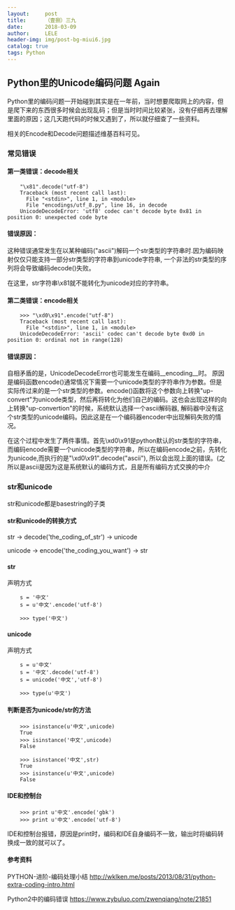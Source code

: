 ```yaml
---
layout:     post
title:      （壹捌）三九
date:       2018-03-09
author:     LELE
header-img: img/post-bg-miui6.jpg
catalog: true
tags: Python
---
```


## Python里的Unicode编码问题 Again
  
Python里的编码问题一开始碰到其实是在一年前，当时想要爬取网上的内容，但是爬下来的东西很多时候会出现乱码；但是当时时间比较紧张，没有仔细再去理解里面的原因；这几天跑代码的时候又遇到了，所以就仔细查了一些资料。
    
相关的Encode和Decode问题描述维基百科可见。

### 常见错误
#### 第一类错误：decode相关

    	"\x81".decode("utf-8")
		Traceback (most recent call last):
		  File "<stdin>", line 1, in <module>
		  File "encodings/utf_8.py", line 16, in decode
		UnicodeDecodeError: 'utf8' codec can't decode byte 0x81 in position 0: unexpected code byte
		
#### 错误原因：
这种错误通常发生在以某种编码("ascii")解码一个str类型的字符串时.因为编码映射仅仅只能支持一部分str类型的字符串到unicode字符串, 一个非法的str类型的序列将会导致编码decode()失败。

在这里，str字符串\x81就不能转化为unicode对应的字符串。

#### 第二类错误：encode相关

		>>> "\xd0\x91".encode("utf-8")
		Traceback (most recent call last):
		  File "<stdin>", line 1, in <module>
		UnicodeDecodeError: 'ascii' codec can't decode byte 0xd0 in position 0: ordinal not in range(128)
				
#### 错误原因：
自相矛盾的是，UnicodeDecodeError也可能发生在编码__encoding__时。 
原因是编码函数encode()通常情况下需要一个unicode类型的字符串作为参数。但是实际传过来的是一个str类型的参数。encode()函数将这个参数向上转换"up-convert"为unicode类型，然后再将转化为他们自己的编码。这也会出现这样的向上转换"up-convertion"的时候，系统默认选择一个ascii解码器, 解码器中没有这个str类型的unicode编码。因此这是在一个编码器encoder中出现解码失败的情况。

在这个过程中发生了两件事情。首先\xd0\x91是python默认的str类型的字符串，而编码encode需要一个unicode类型的字符串，所以在编码encode之前，先转化为unicode,而执行的是"\xd0\x91".decode("ascii"), 所以会出现上面的错误。(之所以是ascii是因为这是系统默认的编码方式，且是所有编码方式交换的中介
  
### str和unicode
str和unicode都是basestring的子类

#### str和unicode的转换方式
str  ->  decode('the_coding_of_str')  ->  unicode

unicode  ->  encode('the_coding_you_want')  ->  str

#### str
声明方式

		s = '中文'
		s = u'中文'.encode('utf-8')
		
		>>> type('中文')
		
#### unicode
声明方式

		s = u'中文'
		s = '中文'.decode('utf-8')
		s = unicode('中文','utf-8')
		
		>>> type(u'中文')
		
#### 判断是否为unicode/str的方法
	
		>>> isinstance(u'中文',unicode)
		True
		>>> isinstance('中文',unicode)
		False
		
		>>> isinstance('中文',str)
		True
		>>> isinstance(u'中文',unicode)
		False
		
#### IDE和控制台

		>>> print u'中文'.encode('gbk')
		>>> print u'中文'.encode('utf-8')
		
IDE和控制台报错，原因是print时，编码和IDE自身编码不一致，输出时将编码转换成一致的就可以了。

#### 参考资料
PYTHON-进阶-编码处理小结
http://wklken.me/posts/2013/08/31/python-extra-coding-intro.html

Python2中的编码错误
https://www.zybuluo.com/zwenqiang/note/21851
		

